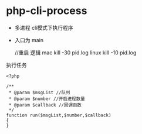# php-cli-process
- 多进程 cli模式下执行程序
- 入口为 main

  //重启 逻辑  mac  kill -30 pid.log   linux kill -10 pid.log
  
执行任务
```
<?php

/**
 * @param $msgList //队列
 * @param $number //开启进程数量
 * @param $callback //回调函数
 */
function run($msgList,$number,$callback)
{
}
```
